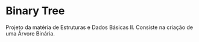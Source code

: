 # Binary Tree
Projeto da matéria de Estruturas e Dados Básicas II. Consiste na criação de uma Árvore Binária.
